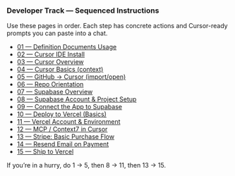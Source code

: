 ### Developer Track — Sequenced Instructions

Use these pages in order. Each step has concrete actions and Cursor-ready prompts you can paste into a chat.

- [01 — Definition Documents Usage](./steps/01-definitions.md)
- [02 — Cursor IDE Install](./steps/02-cursor-install.md)
- [03 — Cursor Overview](./steps/03-cursor-overview.md)
- [04 — Cursor Basics (context)](./steps/04-cursor-basics.md)
- [05 — GitHub → Cursor (import/open)](./steps/05-github-import.md)
- [06 — Repo Orientation](./steps/06-repo-overview.md)
- [07 — Supabase Overview](./steps/07-supabase-overview.md)
- [08 — Supabase Account & Project Setup](./steps/08-supabase-account.md)
- [09 — Connect the App to Supabase](./steps/09-app-to-supabase.md)
- [10 — Deploy to Vercel (Basics)](./steps/10-vercel-basics.md)
- [11 — Vercel Account & Environment](./steps/11-vercel-env.md)
- [12 — MCP / Context7 in Cursor](./steps/12-mcp-context7.md)
- [13 — Stripe: Basic Purchase Flow](./steps/13-stripe-checkout.md)
- [14 — Resend Email on Payment](./steps/14-resend-email.md)
- [15 — Ship to Vercel](./steps/15-ship-vercel.md)

If you’re in a hurry, do 1 → 5, then 8 → 11, then 13 → 15.


